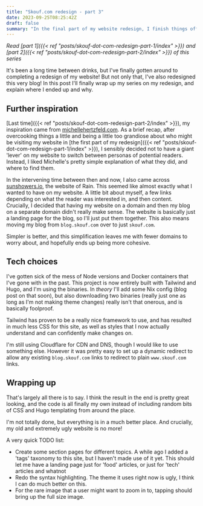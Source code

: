 ```yaml
---
title: "Skouf.com redesign - part 3"
date: 2023-09-25T08:25:42Z
draft: false
summary: "In the final part of my website redesign, I finish things off and simplify by merging my blog with my website, inspired by striving to be simple and other personal sites I've come across in the last year or so"
---
```


_Read [part 1]({{< ref "posts/skouf-dot-com-redesign-part-1/index" >}}) and [part 2]({{< ref "posts/skouf-dot-com-redesign-part-2/index" >}})
of this series_

It's been a long time between drinks, but I've finally gotten around to completing a redesign of my website!
But not only that, I've also redesigned this very blog!
In this post I'll finally wrap up my series on my redesign, and explain where I ended up and why.

## Further inspiration

[Last time]({{< ref "posts/skouf-dot-com-redesign-part-2/index" >}}), my inspiration came from
[michellehertzfeld.com](https://michellehertzfeld.com/).
As a brief recap, after overcooking things a little and being a little too grandiose about who might be visiting my
website in [the first part of my redesign]({{< ref "posts/skouf-dot-com-redesign-part-1/index" >}}), I sensibly
decided not to have a giant 'lever' on my website to switch between personas of potential readers.
Instead, I liked Michelle's pretty simple explanation of what they did, and where to find them.

In the intervening time between then and now, I also came across [sunshowers.io](https://sunshowers.io/), the
website of Rain.
This seemed like almost exactly what I wanted to have on my website.
A little bit about myself, a few links depending on what the reader was interested in, and then content.
Crucially, I decided that having my website on a domain and then my blog on a separate domain didn't really make sense.
The website is basically just a landing page for the blog, so I'll just put them together.
This also means moving my blog from `blog.skouf.com` over to just `skouf.com`.

Simpler is better, and this simplification leaves me with fewer domains to worry about, and hopefully ends up being
more cohesive.

## Tech choices

I've gotten sick of the mess of Node versions and Docker containers that I've gone with in the past.
This project is now entirely built with Tailwind and Hugo, and I'm using the binaries.
In _theory_ I'll add some Nix config (blog post on that soon), but also downloading two binaries (really just one as
long as I'm not making theme changes) really isn't that onerous, and is basically foolproof.

Tailwind has proven to be a really nice framework to use, and has resulted in much less CSS for this site, as well
as styles that I now actually understand and can confidently make changes on.

I'm still using Cloudflare for CDN and DNS, though I would like to use something else.
However it was pretty easy to set up a dynamic redirect to allow any existing `blog.skouf.com` links to redirect to
plain `www.skouf.com` links.

## Wrapping up

That's largely all there is to say.
I think the result in the end is pretty great looking, and the code is all finally my own instead of including
random bits of CSS and Hugo templating from around the place.

I'm not totally done, but everything is in a much better place.
And crucially, my old and extremely ugly website is no more!

A very quick TODO list:

* Create some section pages for different topics.
  A while ago I added a 'tags' taxonomy to this site, but I haven't made use of it yet.
  This should let me have a landing page just for 'food' articles, or just for 'tech' articles and whatnot
* Redo the syntax highlighting.
  The theme it uses right now is ugly, I think I can do much better on this.
* For the rare image that a user might want to zoom in to, tapping should bring up the full size image.
